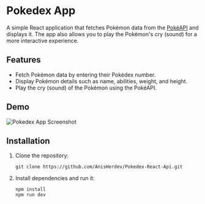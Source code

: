 # Pokedex App

A simple React application that fetches Pokémon data from the [PokéAPI](https://pokeapi.co/) and displays it. The app also allows you to play the Pokémon's cry (sound) for a more interactive experience.

## Features
- Fetch Pokémon data by entering their Pokédex number.
- Display Pokémon details such as name, abilities, weight, and height.
- Play the cry (sound) of the Pokémon using the PokéAPI.

## Demo
![Pokedex App Screenshot](screenshot.png)

## Installation

1. Clone the repository:
   ```bas
   git clone https://github.com/AnisHerdev/Pokedex-React-Api.git
2. Install dependencies and run it:
   ```
   npm install
   npm run dev
